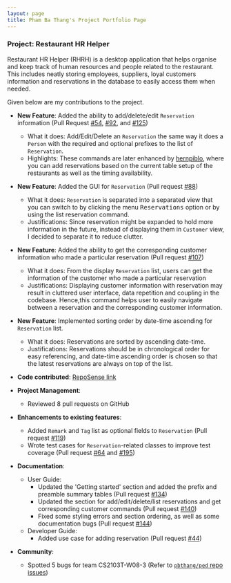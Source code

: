 ```yaml
---
layout: page
title: Pham Ba Thang's Project Portfolio Page
---
```


### Project: Restaurant HR Helper

Restaurant HR Helper (RHRH) is a desktop application that helps organise and keep track of human resources and people related to the restaurant.
This includes neatly storing employees, suppliers, loyal customers information and reservations in the database to easily access them when needed.

Given below are my contributions to the project.

* **New Feature**: Added the ability to add/delete/edit `Reservation` information (Pull Request [#54](https://github.com/AY2122S1-CS2103T-T17-1/tp/pull/54), [#92](https://github.com/AY2122S1-CS2103T-T17-1/tp/pull/92), and [#125](https://github.com/AY2122S1-CS2103T-T17-1/tp/pull/125))
  * What it does: Add/Edit/Delete an `Reservation` the same way it does a `Person` with the required and optional prefixes to the list of `Reservation`.
  * Highlights: These commands are later enhanced by [hernpiblo](https://ay2122s1-cs2103t-t17-1.github.io/tp/team/hernpiblo.html), where you can add reservations based on the current table setup of the restaurants as well as the timing availability.
  
* **New Feature**: Added the GUI for `Reservation` (Pull request [#88](https://github.com/AY2122S1-CS2103T-T17-1/tp/pull/88))
  * What it does: `Reservation` is separated into a separated view that you can switch to by clicking the menu <kbd>Reservations</kbd> option or by using the list reservation command.
  * Justifications: Since reservation might be expanded to hold more information in the future, instead of displaying them in `Customer` view, I decided to separate it to reduce clutter.
  
* **New Feature**: Added the ability to get the corresponding customer information who made a particular reservation (Pull request [#107](https://github.com/AY2122S1-CS2103T-T17-1/tp/pull/107))
  * What it does: From the display `Reservation` list, users can get the information of the customer who made a particular reservation
  * Justifications: Displaying customer information with reservation may result in cluttered user interface, data repetition and coupling in the codebase. Hence,this command helps user to easily navigate between a reservation and the corresponding customer information.
  
* **New Feature**: Implemented sorting order by date-time ascending for `Reservation` list.
  * What it does: Reservations are sorted by ascending date-time.
  * Justifications: Reservations should be in chronological order for easy referencing, and date-time ascending order is chosen so that the latest reservations are always on top of the list.

* **Code contributed**: [RepoSense link](https://nus-cs2103-ay2122s1.github.io/tp-dashboard/?search=pbthang&sort=groupTitle&sortWithin=title&since=2021-09-17&timeframe=commit&mergegroup=&groupSelect=groupByRepos&breakdown=false&tabOpen=true&tabType=authorship&tabAuthor=pbthang&tabRepo=AY2122S1-CS2103T-T17-1%2Ftp%5Bmaster%5D&authorshipIsMergeGroup=false&authorshipFileTypes=docs~functional-code~test-code&authorshipIsBinaryFileTypeChecked=false)

* **Project Management**: 
  * Reviewed 8 pull requests on GitHub
  
* **Enhancements to existing features**:
  * Added `Remark` and `Tag` list as optional fields to `Reservation` (Pull request [#119](https://github.com/AY2122S1-CS2103T-T17-1/tp/pull/119))
  * Wrote test cases for `Reservation`-related classes to improve test coverage (Pull request [#64](https://github.com/AY2122S1-CS2103T-T17-1/tp/pull/64) and [#195](https://github.com/AY2122S1-CS2103T-T17-1/tp/pull/195))
  
* **Documentation**:
  * User Guide: 
    * Updated the 'Getting started' section and added the prefix and preamble summary tables (Pull request [#134](https://github.com/AY2122S1-CS2103T-T17-1/tp/pull/134))
    * Updated the section for add/edit/delete/list reservations and get corresponding customer commands (Pull request [#140](https://github.com/AY2122S1-CS2103T-T17-1/tp/pull/140))
    * Fixed some styling errors and section ordering, as well as some documentation bugs (Pull request [#144](https://github.com/AY2122S1-CS2103T-T17-1/tp/pull/144))
  * Developer Guide:
    * Added use case for adding reservation (Pull request [#44](https://github.com/AY2122S1-CS2103T-T17-1/tp/pull/44))
  
* **Community**:
  * Spotted 5 bugs for team CS2103T-W08-3 (Refer to [`pbthang/ped` repo issues](https://github.com/pbthang/ped/issues))
